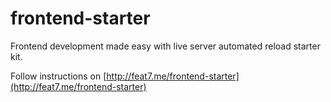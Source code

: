 # frontend-starter
Frontend development made easy with live server automated reload starter kit.

Follow instructions on [http://feat7.me/frontend-starter](http://feat7.me/frontend-starter)
